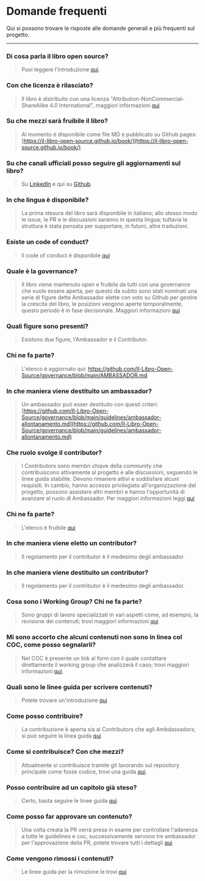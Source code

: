 # Domande frequenti

Qui si possono trovare le risposte alle domande generali e più frequenti sul progetto.

---

### Di cosa parla il libro open source?

> Puoi leggere l'introduzione [qui](https://il-libro-open-source.github.io/book/).

### Con che licenza è rilasciato?

> Il libro è distribuito con una licenza "Attribution-NonCommercial-ShareAlike 4.0 International", maggiori informazioni [qui](https://github.com/Il-Libro-Open-Source/book/blob/main/LICENSE.md)

### Su che mezzi sarà fruibile il libro?

> Al momento è disponibile come file MD e pubblicato su Github pages: [https://il-libro-open-source.github.io/book/](https://il-libro-open-source.github.io/book/)

### Su che canali ufficiali posso seguire gli aggiornamenti sul libro?

> Su [LinkedIn](https://www.linkedin.com/company/il-libro-open-source) e qui su [Github](https://github.com/Il-Libro-Open-Source).

### In che lingua è disponibile?

> La prima stesura del libro sarà disponibile in italiano; allo stesso modo le issue, le PR e le discussioni saranno in questa lingua; tuttavia la struttura è stata pensata per supportare, in futuro, altre traduzioni.

### Esiste un code of conduct?

> Il code of conduct è disponibile [qui](https://github.com/Il-Libro-Open-Source/book/blob/main/CODE_OF_CONDUCT.md)

### Quale è la governance?

> Il libro viene mantenuto open e fruibile da tutti con una governance che vuole essere aperta, per questo da subito sono stati nominati una serie di figure dette Ambassador elette con voto su Github per gestire la crescita del libro, le posizioni vengono aperte temporalmente, questo periodo è in fase decisionale. Maggiori informazioni [qui](https://github.com/Il-Libro-Open-Source/governance/blob/main/MEMBERSHIP.md)

### Quali figure sono presenti?

> Esistono due figure, l'Ambassador e il Contributor.

### Chi ne fa parte?

> L'elenco è aggiornato qui: https://github.com/Il-Libro-Open-Source/governance/blob/main/AMBASSADOR.md

### In che maniera viene destituito un ambassador?

> Un ambassador può esser destituito con questi criteri: [https://github.com/Il-Libro-Open-Source/governance/blob/main/guidelines/ambassador-allontanamento.md](https://github.com/Il-Libro-Open-Source/governance/blob/main/guidelines/ambassador-allontanamento.md)

### Che ruolo svolge il contributor?

> I Contributors sono membri chiave della community che contribuiscono attivamente al progetto e alle discussioni, seguendo le linee guida stabilite. Devono rimanere attivi e soddisfare alcuni requisiti. In cambio, hanno accesso privilegiato all'organizzazione del progetto, possono assistere altri membri e hanno l'opportunità di avanzare al ruolo di Ambassador. Per maggiori informazioni leggi [qui](https://github.com/Il-Libro-Open-Source/governance/blob/main/MEMBERSHIP.md)

### Chi ne fa parte?

> L'elenco è fruibile [qui](https://github.com/Il-Libro-Open-Source/governance/blob/main/CONTRIBUTOR.md)

### In che maniera viene eletto un contributor?

> Il regolamento per il contributor è il medesimo degli ambassador.

### In che maniera viene destituito un contributor?

> Il regolamento per il contributor è il medesimo degli ambassador.

### Cosa sono i Working Group? Chi ne fa parte?

> Sono gruppi di lavoro specializzati in vari aspetti come, ad esempio, la revisione dei contenuti; trovi maggiori informazioni [qui](https://github.com/Il-Libro-Open-Source/governance/blob/main/WG.md)

### Mi sono accorto che alcuni contenuti non sono in linea col COC, come posso segnalarli?

> Nel COC è presente un link al form con il quale contattare direttamente il working group che analizzerà il caso; trovi maggiori informazioni [qui](https://github.com/Il-Libro-Open-Source/book/blob/main/CODE_OF_CONDUCT.md).

### Quali sono le linee guida per scrivere contenuti?

> Potete trovare un'introduzione [qui](https://github.com/Il-Libro-Open-Source/book/blob/main/GUIDELINES.md)

### Come posso contribuire?

> La contribuzione è aperta sia ai Contributors che agli Ambdassadors; si può seguire la linea guida [qui](https://github.com/Il-Libro-Open-Source/book/blob/main/GUIDELINES-CONTENUTI.md)

### Come si contribuisce? Con che mezzi?

> Attualmente si contribuisce tramite git lavorando sul repository principale come fosse codice, trovi una guida [qui](https://github.com/Il-Libro-Open-Source/book/blob/main/CONTRIBUTING.md).

### Posso contribuire ad un capitolo già steso?

> Certo, basta seguire le linee guida [qui](https://github.com/Il-Libro-Open-Source/book/blob/main/CONTRIBUTING.md)

### Come posso far approvare un contenuto?

> Una volta creata la PR verrà presa in esame per controllare l'aderenza a tutte le guidelines e coc, successivamente servono tre ambassador per l'approvazione della PR, potete trovare tutti i dettagli [qui](https://github.com/Il-Libro-Open-Source/book/blob/main/GUIDELINES-CONTENUTI.md)

### Come vengono rimossi i contenuti?

> Le linee guida per la rimozione le trovi [qui](https://github.com/Il-Libro-Open-Source/governance/blob/main/guidelines/rimozione-contenuti.md)
